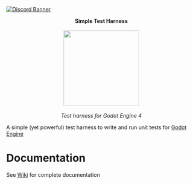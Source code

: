 [![Discord Banner](https://discordapp.com/api/guilds/1067685170397855754/widget.png?style=banner2)](https://discord.gg/SWg6vgcw3F)

<p align="center">
<b>Simple Test Harness</b> <br/><br/>
<img width="200" height="200" src="https://user-images.githubusercontent.com/121614863/219427927-a9732d17-b7a2-4724-87d7-dda410c5cc64.png"> <br/><br/>
<i>Test harness for Godot Engine 4</i>
</p>

A simple (yet powerful) test harness to write and run unit tests for [Godot Engine](https://godotengine.org/)

# Documentation

See [Wiki](https://github.com/AdrienQuillet/godot-simple-test-harness/wiki) for complete documentation 
